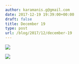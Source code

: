 ```yaml
---
author: karamanis.g@gmail.com
date: 2017-12-19 19:39:00+00:00
draft: false
title: December 19
type: post
url: /blog/2017/12/december-19
---
```




  
   ![](/images/2017-12-19-201712december-19/IMG_3380.jpg)

  

  
   ![](/images/2017-12-19-201712december-19/IMG_3382.jpg)

  


